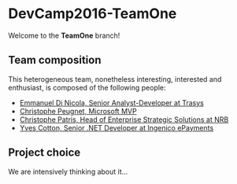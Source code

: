 # DevCamp2016-TeamOne #

Welcome to the __TeamOne__ branch!

## Team composition ##

This heterogeneous team, nonetheless interesting, interested and enthusiast, is composed of the following people:
* [Emmanuel Di Nicola, Senior Analyst-Developer at Trasys](https://www.linkedin.com/in/emmanuel-di-nicola-a4b7822) 
* [Christophe Peugnet, Microsoft MVP](https://fr.linkedin.com/in/christophepeugnet/en)
* [Christophe Patris, Head of Enterprise Strategic Solutions at NRB](https://be.linkedin.com/in/christophe-patris-6a88b4a)
* [Yves Cotton, Senior .NET Developer at Ingenico ePayments](https://be.linkedin.com/in/ycotton)
 
## Project choice ##

We are intensively thinking about it...
